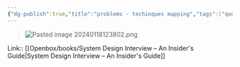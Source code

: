 ```yaml
---
{"dg-publish":true,"title":"problems - techinques mapping","tags":["quotes"],"date":"2024-01-18T12:38:01+03:00","modified_at":"2024-02-27T11:14:11+03:00","aliases":"problems - techinques mapping","dg-path":"/quotes/202401181238.md","permalink":"/quotes/202401181238/","dgPassFrontmatter":true}
---
```



> ![Pasted image 20240118123802.png](/openbox/assets/img/Pasted%20image%2020240118123802.png)

Link:: [[Openbox/books/System Design Interview – An Insider's Guide|System Design Interview – An Insider's Guide]]
